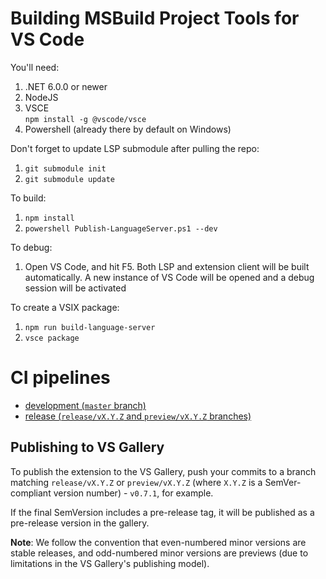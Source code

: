 # Building MSBuild Project Tools for VS Code

You'll need:

1. .NET 6.0.0 or newer
2. NodeJS
3. VSCE  
   `npm install -g @vscode/vsce`
4. Powershell (already there by default on Windows)

Don't forget to update LSP submodule after pulling the repo:

1. `git submodule init`
2. `git submodule update`

To build:

1. `npm install`
2. `powershell Publish-LanguageServer.ps1 --dev`

To debug:

1. Open VS Code, and hit F5. Both LSP and extension client will be built automatically. A new instance of VS Code will be opened and a debug session will be activated

To create a VSIX package:

1. `npm run build-language-server`
2. `vsce package`

# CI pipelines

* [development (`master` branch)](https://dev.azure.com/tintoy-dev/msbuild-project-tools-vscode/_build?definitionId=3)
* [release (`release/vX.Y.Z` and `preview/vX.Y.Z` branches)](https://dev.azure.com/tintoy-dev/msbuild-project-tools-vscode/_build?definitionId=5)

## Publishing to VS Gallery

To publish the extension to the VS Gallery, push your commits to a branch matching `release/vX.Y.Z` or `preview/vX.Y.Z` (where `X.Y.Z` is a SemVer-compliant version number) - `v0.7.1`, for example.

If the final SemVersion includes a pre-release tag, it will be published as a pre-release version in the gallery.

**Note**: We follow the convention that even-numbered minor versions are stable releases, and odd-numbered minor versions are previews (due to limitations in the VS Gallery's publishing model).
